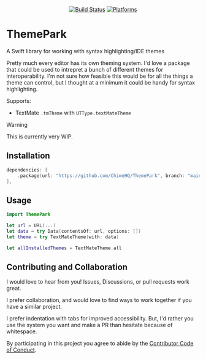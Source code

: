 <div align="center">

[![Build Status][build status badge]][build status]
[![Platforms][platforms badge]][platforms]

</div>

# ThemePark
A Swift library for working with syntax highlighting/IDE themes

Pretty much every editor has its own theming system. I'd love a package that could be used to intrepret a bunch of different themes for interoperability. I'm not sure how feasible this would be for all the things a theme can control, but I thought at a minimum it could be handy for syntax highlighting.

Supports:

- TextMate `.tmTheme` with `UTType.textMateTheme`

> [!WARNING]
> This is currently very WIP.

## Installation

```swift
dependencies: [
    .package(url: "https://github.com/ChimeHQ/ThemePark", branch: "main")
],
```

## Usage

```swift
import ThemePark

let url = URL(...)
let data = try Data(contentsOf: url, options: [])
let theme = try TextMateTheme(with: data)

let allInstalledThemes = TextMateTheme.all
```

## Contributing and Collaboration

I would love to hear from you! Issues, Discussions, or pull requests work great.

I prefer collaboration, and would love to find ways to work together if you have a similar project.

I prefer indentation with tabs for improved accessibility. But, I'd rather you use the system you want and make a PR than hesitate because of whitespace.

By participating in this project you agree to abide by the [Contributor Code of Conduct](CODE_OF_CONDUCT.md).

[editorconfig]: https://editorconfig.org
[build status]: https://github.com/ChimeHQ/ThemePark/actions
[build status badge]: https://github.com/ChimeHQ/ThemePark/workflows/CI/badge.svg
[platforms]: https://swiftpackageindex.com/ChimeHQ/ThemePark
[platforms badge]: https://img.shields.io/endpoint?url=https%3A%2F%2Fswiftpackageindex.com%2Fapi%2Fpackages%2FChimeHQ%2FThemePark%2Fbadge%3Ftype%3Dplatforms
